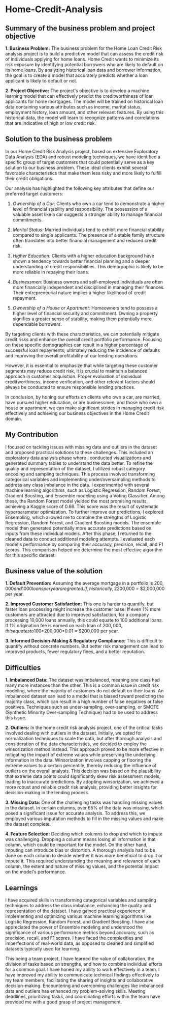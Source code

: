 # Home-Credit-Analysis

## Summary of the business problem and project objective 
**1. Business Problem:**
The business problem for the Home Loan Credit Risk analysis project is to build a predictive model that can assess the credit risk of individuals applying for home loans. Home Credit wants to minimize its risk exposure by identifying potential borrowers who are likely to default on its home loans. By analyzing historical loan data and borrower information, the goal is to create a model that accurately predicts whether a loan applicant is likely to default or not.

**2. Project Objective:**
The project's objective is to develop a machine learning model that can effectively predict the creditworthiness of loan applicants for home mortgages. The model will be trained on historical loan data containing various attributes such as income, marital status, employment history, loan amount, and other relevant features. By using this historical data, the model will learn to recognize patterns and correlations that are indicative of high or low credit risk.

## Solution to the business problem
In our Home Credit Risk Analysis project, based on extensive Exploratory Data Analysis (EDA) and robust modeling techniques, we have identified a specific group of target customers that could potentially serve as a key solution to our business problem. These ideal clients exhibit several favorable characteristics that make them less risky and more likely to fulfill their credit obligations.

Our analysis has highlighted the following key attributes that define our preferred target customers:

1. *Ownership of a Car:* Clients who own a car tend to demonstrate a higher level of financial stability and responsibility. The possession of a valuable asset like a car suggests a stronger ability to manage financial commitments.

2. *Marital Status:* Married individuals tend to exhibit more financial stability compared to single applicants. The presence of a stable family structure often translates into better financial management and reduced credit risk.

3. *Higher Education:* Clients with a higher education background have shown a tendency towards better financial planning and a deeper understanding of credit responsibilities. This demographic is likely to be more reliable in repaying their loans.

4. *Businessmen:* Business owners and self-employed individuals are often more financially independent and disciplined in managing their finances. Their entrepreneurial nature implies a higher likelihood of credit repayment.

5. *Ownership of a House or Apartment:* Homeowners tend to possess a higher level of financial security and commitment. Owning a property signifies a greater sense of stability, making them potentially more dependable borrowers.

By targeting clients with these characteristics, we can potentially mitigate credit risks and enhance the overall credit portfolio performance. Focusing on these specific demographics can result in a higher percentage of successful loan repayments, ultimately reducing the incidence of defaults and improving the overall profitability of our lending operations.

However, it is essential to emphasize that while targeting these customer segments may reduce credit risk, it is crucial to maintain a balanced approach in customer acquisition. Proper evaluation of individual creditworthiness, income verification, and other relevant factors should always be conducted to ensure responsible lending practices.

In conclusion, by honing our efforts on clients who own a car, are married, have pursued higher education, or are businessmen, and those who own a house or apartment, we can make significant strides in managing credit risk effectively and achieving our business objectives in the Home Credit domain.

## My Contribution
I focused on tackling issues with missing data and outliers in the dataset and proposed practical solutions to these challenges. This included an exploratory data analysis phase where I conducted visualizations and generated summary tables to understand the data better. To refine the quality and representation of the dataset, I utilized robust category encoding and sampling techniques. This process involved transforming categorical variables and implementing under/oversampling methods to address any class imbalance in the data. I experimented with several machine learning algorithms, such as Logistic Regression, Random Forest, Gradient Boosting, and Ensemble modeling using a Voting Classifier. Among these, the Random Forest model yielded the most promising results, achieving a Kaggle score of 0.66. This score was the result of systematic hyperparameter optimization. To further improve our predictions, I explored Ensembling, which allowed me to combine the strengths of Logistic Regression, Random Forest, and Gradient Boosting models. The ensemble model then generated potentially more accurate predictions based on inputs from these individual models. After this phase, I returned to the cleaned data to conduct additional modeling attempts. I evaluated each model's performance by comparing their accuracy, precision, recall, and F1 scores. This comparison helped me determine the most effective algorithm for this specific dataset.

## Business value of the solution
**1. Default Prevention:** Assuming the average mortgage in a portfolio is $200,000 and 1000 loans per year are granted. If, historically, 2% of loans defaulted and this model could prevent even 50% of these, it would save the company 0.020.51000*$200,000 = $2,000,000 per year.

**2. Improved Customer Satisfaction:** This one is harder to quantify, but faster loan processing might increase the customer base. If even 1% more customers are attracted due to improved satisfaction, for a company processing 10,000 loans annually, this could equate to 100 additional loans. If 1% origination fee is earned on each loan of $200,000, this equates to 100*$200,000*0.01 = $200,000 per year.

**3. Informed Decision-Making & Regulatory Compliance:** This is difficult to quantify without concrete numbers. But better risk management can lead to improved products, fewer regulatory fines, and a better reputation.

## Difficulties
**1. Imbalanced Data:** The dataset was imbalanced, meaning one class had many more instances than the other. This is a common issue in credit risk modeling, where the majority of customers do not default on their loans. An imbalanced dataset can lead to a model that is biased toward predicting the majority class, which can result in a high number of false negatives or false positives. Techniques such as under-sampling, over-sampling, or SMOTE (Synthetic Minority Over-sampling Technique) had to be used to address this issue.

**2. Outliers:** In the home credit risk analysis project, one of the critical tasks involved dealing with outliers in the dataset. Initially, we opted for normalization techniques to scale the data, but after thorough analysis and consideration of the data characteristics, we decided to employ the winsorization method instead. This approach proved to be more effective in mitigating the impact of extreme values while preserving the underlying information in the data. Winsorization involves capping or flooring the extreme values to a certain percentile, thereby reducing the influence of outliers on the overall analysis. This decision was based on the plausibility that extreme data points could significantly skew risk assessment models, leading to inaccurate predictions. By adopting winsorization, we achieved a more robust and reliable credit risk analysis, providing better insights for decision-making in the lending process.

**3. Missing Data:** One of the challenging tasks was handling missing values in the dataset. In certain columns, over 65% of the data was missing, which posed a significant issue for accurate analysis. To address this, we employed various imputation methods to fill in the missing values and make the dataset complete.

**4. Feature Selection:** Deciding which columns to drop and which to impute was challenging. Dropping a column means losing all information in that column, which could be important for the model. On the other hand, imputing can introduce bias or distortion. A thorough analysis had to be done on each column to decide whether it was more beneficial to drop it or impute it. This required understanding the meaning and relevance of each column, the extent and nature of missing values, and the potential impact on the model's performance.

## Learnings 
I have acquired skills in transforming categorical variables and sampling techniques to address the class imbalance, enhancing the quality and representation of the dataset. I have gained practical experience in implementing and optimizing various machine learning algorithms like Logistic Regression, Random Forest, and Gradient Boosting. I have also appreciated the power of Ensemble modeling and understood the significance of various performance metrics beyond accuracy, such as precision, recall, and F1 scores. I have faced the complexities and imperfections of real-world data, as opposed to cleaned and simplified datasets typically used for learning. 

This being a team project, I have learned the value of collaboration, the division of tasks based on strengths, and how to combine individual efforts for a common goal. I have honed my ability to work effectively in a team. I have improved my ability to communicate technical findings effectively to my team members, facilitating the sharing of insights and collaborative decision-making. Encountering and overcoming challenges like imbalanced data and outliers has enhanced my problem-solving skills. Meeting deadlines, prioritizing tasks, and coordinating efforts within the team have provided me with a good grasp of project management.
